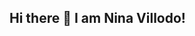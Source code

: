 ## Hi there 👋 I am Nina Villodo!

<!--
**anyaaa-nini/anyaaa-nini** is a ✨ _special_ ✨ repository because its `README.md` (this file) appears on your GitHub profile.

# 👩‍💻 About Me  
- 🎓 BSIT Student at **Laguna State Polytechnic University**  
- 📚 Currently learning **CodeIgniter, PHP, MySQL, Flutter, and Dart**  
- 🎯 Goal: To become a skilled **Web and Mobile Application Developer**  
- 💡 Interested in **System Development, Mobile Apps, and Tech Innovation**  

---

## 🛠 Skills  
- **Languages:** PHP, Dart, SQL, HTML, CSS  
- **Frameworks/Tools:** CodeIgniter, Flutter, Git, GitHub  
- **Other:** Database Management, Web Development, UI/UX Basics  

---

## 🚀 Current Projects  
- 🌱 Building a **Digital Permit Verification System** for DENR CENRO *(Capstone Project)*  
- 📝 Developing practice apps in **Flutter** and **PHP**  
- 🔧 Exploring backend development with **MySQL** and **CodeIgniter**  

---

## 🤝 Connect with Me  
- 📧 Email: *villodonina4@gmail.com*  

---

✨ *“Code with passion, build with purpose.”* ✨


-->
